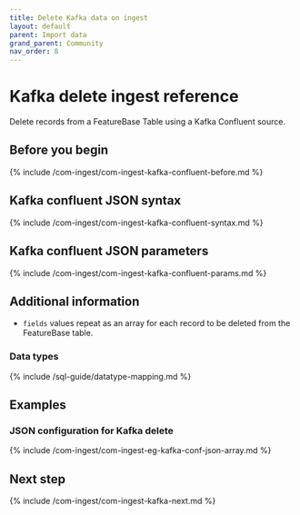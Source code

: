 ```yaml
---
title: Delete Kafka data on ingest
layout: default
parent: Import data
grand_parent: Community
nav_order: 8
---
```


# Kafka delete ingest reference

Delete records from a FeatureBase Table using a Kafka Confluent source.

## Before you begin

{% include /com-ingest/com-ingest-kafka-confluent-before.md %}

## Kafka confluent JSON syntax

{% include /com-ingest/com-ingest-kafka-confluent-syntax.md %}

## Kafka confluent JSON parameters

{% include /com-ingest/com-ingest-kafka-confluent-params.md %}

## Additional information

* `fields` values repeat as an array for each record to be deleted from the FeatureBase table.

### Data types

{% include /sql-guide/datatype-mapping.md %}

## Examples

### JSON configuration for Kafka delete

{% include /com-ingest/com-ingest-eg-kafka-conf-json-array.md %}

## Next step

{% include /com-ingest/com-ingest-kafka-next.md %}
